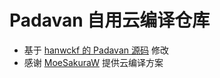 # Padavan 自用云编译仓库
- 基于 [hanwckf 的 Padavan 源码](https://github.com/openwrt/openwrt) 修改
- 感谢 [MoeSakuraW](https://github.com/MoeSakuraW/hanwckf-Padavan-build) 提供云编译方案